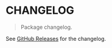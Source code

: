 # CHANGELOG

> Package changelog.

See [GitHub Releases](https://github.com/stdlib-js/utils-keys-in/releases) for the changelog.
